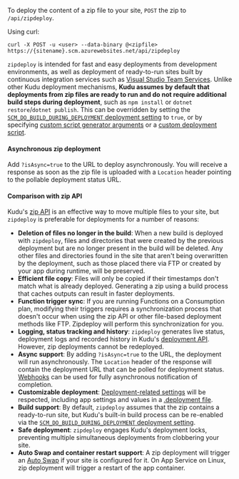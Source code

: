 To deploy the content of a zip file to your site, `POST` the zip to `/api/zipdeploy`.

Using curl:

```
curl -X POST -u <user> --data-binary @<zipfile> https://{sitename}.scm.azurewebsites.net/api/zipdeploy
```

`zipdeploy` is intended for fast and easy deployments from development environments, as well as deployment of ready-to-run sites built by continuous integration services such as [Visual Studio Team Services](https://www.visualstudio.com/team-services/). Unlike other Kudu deployment mechanisms, **Kudu assumes by default that deployments from zip files are ready to run and do not require additional build steps during deployment**, such as `npm install` or `dotnet restore`/`dotnet publish`. This can be overridden by setting the [`SCM_DO_BUILD_DURING_DEPLOYMENT` deployment setting](https://github.com/projectkudu/kudu/wiki/Configurable-settings#enabledisable-build-actions) to `true`, or by specifying [custom script generator arguments](https://github.com/projectkudu/kudu/wiki/Configurable-settings#taking-over-the-script-generator-command-line) or a [custom deployment script](https://github.com/projectkudu/kudu/wiki/Configurable-settings#take-over-the-whole-deployment-script).

#### Asynchronous zip deployment
Add `?isAsync=true` to the URL to deploy asynchronously. You will receive a response as soon as the zip file is uploaded with a `Location` header pointing to the pollable deployment status URL.

#### Comparison with zip API
Kudu's [zip API](https://github.com/projectkudu/kudu/wiki/REST-API#zip) is an effective way to move multiple files to your site, but `zipdeploy` is preferable for deployments for a number of reasons:
* **Deletion of files no longer in the build**: When a new build is deployed with `zipdeploy`, files and directories that were created by the previous deployment but are no longer present in the build will be deleted. Any other files and directories found in the site that aren't being overwritten by the deployment, such as those placed there via FTP or created by your app during runtime, will be preserved.
* **Efficient file copy**: Files will only be copied if their timestamps don't match what is already deployed. Generating a zip using a build process that caches outputs can result in faster deployments.
* **Function trigger sync**: If you are running Functions on a Consumption plan, modifying their triggers requires a synchronization process that doesn't occur when using the zip API or other file-based deployment methods like FTP. Zipdeploy will perform this synchronization for you.
* **Logging, status tracking and history**: `zipdeploy` generates live status, deployment logs and recorded history in Kudu's [deployment API](https://github.com/projectkudu/kudu/wiki/REST-API#deployment). However, zip deployments cannot be redeployed.
* **Async support**: By adding `?isAsync=true` to the URL, the deployment will run asynchronously. The `Location` header of the response will contain the deployment URL that can be polled for deployment status. [Webhooks](https://github.com/projectkudu/kudu/wiki/Web-hooks) can be used for fully asynchronous notification of completion.
* **Customizable deployment**: [Deployment-related settings](https://github.com/projectkudu/kudu/wiki/Configurable-settings#repository-and-deployment-related-settings) will be respected, including app settings and values in a [.deployment file](https://github.com/projectkudu/kudu/wiki/Customizing-deployments#deployment-file).
* **Build support**: By default, `zipdeploy` assumes that the zip contains a ready-to-run site, but Kudu's built-in build process can be re-enabled via the [`SCM_DO_BUILD_DURING_DEPLOYMENT` deployment setting](https://github.com/projectkudu/kudu/wiki/Configurable-settings#enabledisable-build-actions-preview).
* **Safe deployment**: `zipdeploy` engages Kudu's deployment locks, preventing multiple simultaneous deployments from clobbering your site.
* **Auto Swap and container restart support**: A zip deployment will trigger an [Auto Swap](https://docs.microsoft.com/en-us/azure/app-service/web-sites-staged-publishing#Auto-Swap) if your site is configured for it. On App Service on Linux, zip deployment will trigger a restart of the app container.